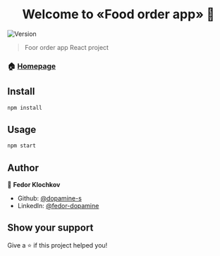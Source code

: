 <h1 align="center">Welcome to «Food order app» 👋</h1>
<p>
  <img alt="Version" src="https://img.shields.io/badge/version-0.1.0-blue.svg?cacheSeconds=2592000" />
</p>

> Foor order app React project

### 🏠 [Homepage](https://github.com/dopamine-s/food-order-app)

## Install

```sh
npm install
```

## Usage

```sh
npm start
```

## Author

👤 **Fedor Klochkov**

* Github: [@dopamine-s](https://github.com/dopamine-s)
* LinkedIn: [@fedor-dopamine](https://linkedin.com/in/fedor-dopamine)

## Show your support

Give a ⭐️ if this project helped you!